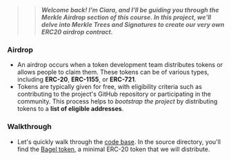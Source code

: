 >> ***Welcome back! I'm Ciara, and I'll be guiding you through the Merkle Airdrop section of this course. In this project, we'll delve into **Merkle Trees** and **Signatures** to create our very own _ERC20 airdrop contract_.***

### Airdrop
- An airdrop occurs when a token development team distributes tokens or allows people to claim them. These tokens can be of various types, including **ERC-20**, **ERC-1155**, or **ERC-721**.
- Tokens are typically given for free, with eligibility criteria such as contributing to the project's GitHub repository or participating in the community. This process helps to _bootstrap the project_ by distributing tokens to a **list of eligible addresses**.

### Walkthrough
- Let's quickly walk through the [code base](https://github.com/Cyfrin/foundry-merkle-airdrop-cu). In the source directory, you'll find the [Bagel token](https://github.com/Cyfrin/foundry-merkle-airdrop-cu/blob/main/src/BagelToken.sol), a minimal ERC-20 token that we will distribute.
